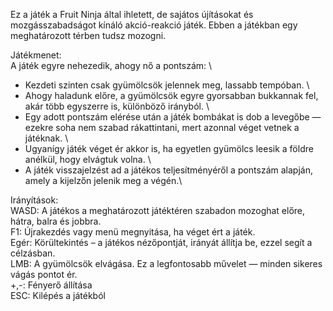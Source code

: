 Ez a játék a Fruit Ninja által ihletett, de sajátos újításokat és mozgásszabadságot kínáló akció-reakció játék.
Ebben a játékban egy meghatározott térben tudsz mozogni.

Játékmenet: \
A játék egyre nehezedik, ahogy nő a pontszám: \ 
- Kezdeti szinten csak gyümölcsök jelennek meg, lassabb tempóban. \
- Ahogy haladunk előre, a gyümölcsök egyre gyorsabban bukkannak fel, akár több egyszerre is, különböző irányból. \
- Egy adott pontszám elérése után a játék bombákat is dob a levegőbe — ezekre soha nem szabad rákattintani, mert azonnal véget vetnek a játéknak. \
- Ugyanígy játék véget ér akkor is, ha egyetlen gyümölcs leesik a földre anélkül, hogy elvágtuk volna. \
- A játék visszajelzést ad a játékos teljesítményéről a pontszám alapján, amely a kijelzőn jelenik meg a végén.\
  
Irányítások: \
WASD: A játékos a meghatározott játéktéren szabadon mozoghat előre, hátra, balra és jobbra. \
F1: Újrakezdés vagy menü megnyitása, ha véget ért a játék. \
Egér:  Körültekintés – a játékos nézőpontját, irányát állítja be, ezzel segít a célzásban.\
LMB: A gyümölcsök elvágása. Ez a legfontosabb művelet — minden sikeres vágás pontot ér. \
+,-: Fényerő állítása \
ESC: Kilépés a játékból

